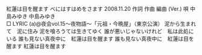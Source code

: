 紅蓮は目を醒ます
べにはすはめをさます
2008.11.20
作詞  作曲  編曲 (Ver.)   唄
中島みゆき   中島みゆき        
□ LYRIC (a)@夜会vol.15～夜物語～「元祖・今晩屋」（東京公演）
泥から生まれて　泥に住み
泥を喰ろうては生きてゆく
誰が悪いじゃないけれど　私は此処にいる
誰も見ない真夜中に　紅蓮は目を醒ます
誰も見ない真夜中に　紅蓮は目を醒ます
紅蓮は目を醒ます